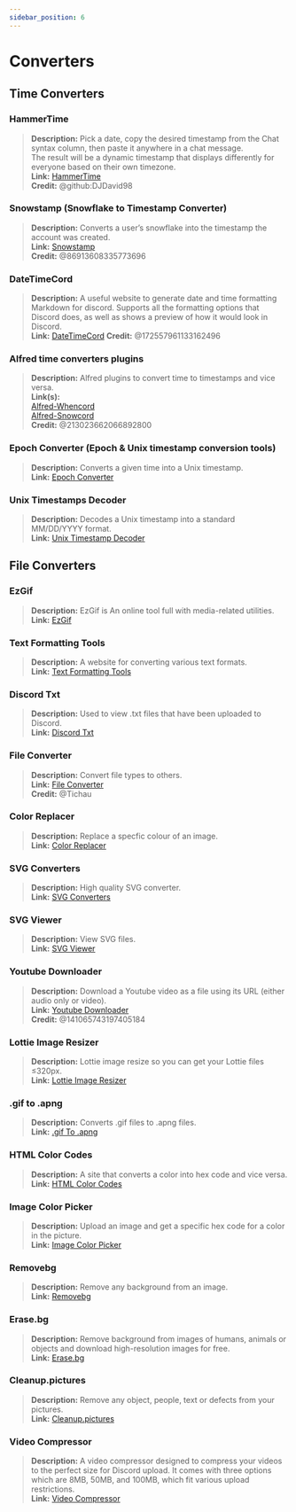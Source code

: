 ```yaml
---
sidebar_position: 6
---
```


# Converters
## Time Converters 
### **HammerTime**
> __Description:__ Pick a date, copy the desired timestamp from the Chat syntax column, then paste it anywhere in a chat message.   <br/>
The result will be a dynamic timestamp that displays differently for everyone based on their own timezone.   <br/>
__Link:__ [HammerTime](https://hammertime.djdavid98.art/)   <br/>
__Credit:__ @github:DJDavid98

### **Snowstamp (Snowflake to Timestamp Converter)** 
> __Description:__ Converts a user’s snowflake into the timestamp the account was created.   <br/>
__Link:__ [Snowstamp](https://pixelatomy.com/snow-stamp/)   <br/>
__Credit:__ @86913608335773696

### **DateTimeCord** 
> __Description:__ A useful website to generate date and time formatting Markdown for discord. Supports all the formatting options that Discord does, as well as shows a preview of how it would look in Discord.   <br/>
__Link:__ [DateTimeCord](https://datetimecord.rauf.wtf/) 
__Credit:__ @172557961133162496

### **Alfred time converters plugins**
> __Description:__ Alfred plugins to convert time to timestamps and vice versa.   <br/>
__Link(s):__   <br/>
[Alfred-Whencord](https://github.com/HilbertGilbertson/alfred-whencord)   <br/>
[Alfred-Snowcord](https://github.com/HilbertGilbertson/alfred-snowcord)   <br/>
__Credit:__ @213023662066892800

### **Epoch Converter (Epoch & Unix timestamp conversion tools)**
> __Description:__ Converts a given time into a Unix timestamp.   <br/>
__Link:__ [Epoch Converter](https://www.epochconverter.com/) 

### **Unix Timestamps Decoder**
> __Description:__ Decodes a Unix timestamp into a standard MM/DD/YYYY format.   <br/>
__Link:__ [Unix Timestamp Decoder](https://www.unixtimestamp.com/)

## File Converters 

### **EzGif**
> __Description:__ EzGif is An online tool full with media-related utilities.  <br/>
__Link:__ [EzGif](https://ezgif.com)

### **Text Formatting Tools**
> __Description:__ A website for converting various text formats.   <br/>
__Link:__ [Text Formatting Tools](http://www.unit-conversion.info/texttools/)

### **Discord Txt**
> __Description:__ Used to view .txt files that have been uploaded to Discord.   <br/>
__Link:__ [Discord Txt](https://txt.discord.website/)

### **File Converter**
> __Description:__ Convert file types to others.   <br/>
__Link:__ [File Converter](https://github.com/Tichau/FileConverter)   <br/>
__Credit:__ @Tichau

### **Color Replacer**
> __Description:__ Replace a specfic colour of an image.  <br/>
__Link:__ [Color Replacer](https://www2.lunapic.com/editor/?action=replace-color)

### **SVG Converters**
> __Description:__ High quality SVG converter.  <br/>
__Link:__ [SVG Converters](https://picsvg.com/)

### **SVG Viewer**
> __Description:__ View SVG files.   <br/>
__Link:__ [SVG Viewer](https://www.svgviewer.dev/)

### **Youtube Downloader**
> __Description:__ Download a Youtube video as a file using its URL (either audio only or video). <br/>
__Link:__ [Youtube Downloader](http://youtube.tpcstld.me/) <br/>
__Credit:__ @141065743197405184

### **Lottie Image Resizer**
> __Description:__ Lottie image resize so you can get your Lottie files ≤320px.   <br/>
__Link:__ [Lottie Image Resizer](https://lottieresizer.tech/)

### **.gif to .apng**
> __Description:__ Converts .gif files to .apng files.   <br/>
__Link:__ [.gif To .apng](https://www.freeconvert.com/convert/gif-to-apng)

### **HTML Color Codes**
> __Description:__ A site that converts a color into hex code and vice versa.   <br/>
__Link:__ [HTML Color Codes](https://htmlcolorcodes.com/)

### **Image Color Picker**
> __Description:__ Upload an image and get a specific hex code for a color in the picture.   <br/>
__Link:__ [Image Color Picker](https://imagecolorpicker.com/)

### **Removebg**
 > __Description:__ Remove any background from an image.   <br/>
 __Link:__ [Removebg](https://www.remove.bg/upload)

### **Erase.bg**
> __Description:__ Remove background from images of humans, animals or objects and download high-resolution images for free.   <br/>
__Link:__ [Erase.bg](https://www.erase.bg/)

### **Cleanup.pictures**
> __Description:__ Remove any object, people, text or defects from your pictures.   <br/>
__Link:__ [Cleanup.pictures](https://cleanup.pictures/)

### **Video Compressor**
> __Description:__ A video compressor designed to compress your videos to the perfect size for Discord upload. It comes with three options which are 8MB, 50MB, and 100MB, which fit various upload restrictions.   <br/>
__Link:__ [Video Compressor](https://8mb.video/)
